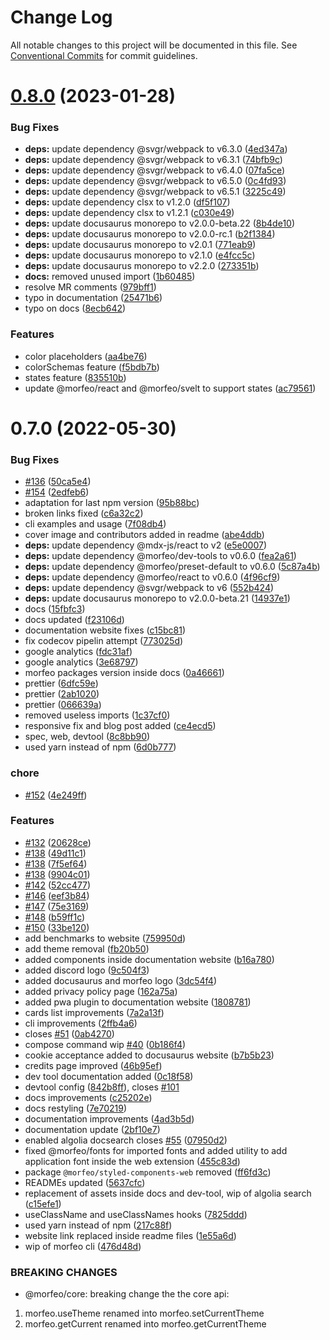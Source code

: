 # Change Log

All notable changes to this project will be documented in this file.
See [Conventional Commits](https://conventionalcommits.org) for commit guidelines.

# [0.8.0](https://github.com/morfeojs/morfeo/compare/v0.7.0...v0.8.0) (2023-01-28)


### Bug Fixes

* **deps:** update dependency @svgr/webpack to v6.3.0 ([4ed347a](https://github.com/morfeojs/morfeo/commit/4ed347a8818f4d59ec925c3a7ed230f099c32077))
* **deps:** update dependency @svgr/webpack to v6.3.1 ([74bfb9c](https://github.com/morfeojs/morfeo/commit/74bfb9c59739c2f8c20a5fdcffab0cb339ba750b))
* **deps:** update dependency @svgr/webpack to v6.4.0 ([07fa5ce](https://github.com/morfeojs/morfeo/commit/07fa5ce50a3424ac94f9083d31dbad9e319b1ac0))
* **deps:** update dependency @svgr/webpack to v6.5.0 ([0c4fd93](https://github.com/morfeojs/morfeo/commit/0c4fd93ec72f224d8cccdfe7883a559452820ff4))
* **deps:** update dependency @svgr/webpack to v6.5.1 ([3225c49](https://github.com/morfeojs/morfeo/commit/3225c49e90809ef174e1bdc0c77320707d849c93))
* **deps:** update dependency clsx to v1.2.0 ([df5f107](https://github.com/morfeojs/morfeo/commit/df5f107113e6fc28297125ca6b8b17b3fa450b5a))
* **deps:** update dependency clsx to v1.2.1 ([c030e49](https://github.com/morfeojs/morfeo/commit/c030e49fc90ea5d6396289c0a69f912ba998d85f))
* **deps:** update docusaurus monorepo to v2.0.0-beta.22 ([8b4de10](https://github.com/morfeojs/morfeo/commit/8b4de1033f1ea6774f9b890a2600265ff3cb16d0))
* **deps:** update docusaurus monorepo to v2.0.0-rc.1 ([b2f1384](https://github.com/morfeojs/morfeo/commit/b2f1384aeac9dd208d7bea72108b22bc504b33e5))
* **deps:** update docusaurus monorepo to v2.0.1 ([771eab9](https://github.com/morfeojs/morfeo/commit/771eab95c3552c4df9b7e05619e5f0809b89185d))
* **deps:** update docusaurus monorepo to v2.1.0 ([e4fcc5c](https://github.com/morfeojs/morfeo/commit/e4fcc5cba33cd42e978796b1225858575370fa31))
* **deps:** update docusaurus monorepo to v2.2.0 ([273351b](https://github.com/morfeojs/morfeo/commit/273351be11b11d697b88f0f08c51b49f25a8109c))
* **docs:** removed unused import ([1b60485](https://github.com/morfeojs/morfeo/commit/1b60485be7de300fa40b5168aa92ec35401830ba))
* resolve MR comments ([979bff1](https://github.com/morfeojs/morfeo/commit/979bff194ff54470b8ceecbde43d10830c4eec2d))
* typo in documentation ([25471b6](https://github.com/morfeojs/morfeo/commit/25471b6812cc4ad9acb5066b40c729142e33e428))
* typo on docs ([8ecb642](https://github.com/morfeojs/morfeo/commit/8ecb642609d147e7c857b51864dbbdb9cb15d5a6))


### Features

* color placeholders ([aa4be76](https://github.com/morfeojs/morfeo/commit/aa4be765f6a74afa8c8f705f0d0ead85ec4dbe1f))
* colorSchemas feature ([f5bdb7b](https://github.com/morfeojs/morfeo/commit/f5bdb7b9b23bb6f75eb79a830570caa0f89f73d1))
* states feature ([835510b](https://github.com/morfeojs/morfeo/commit/835510ba575c95571c419c12cf45c8e5dec1a6ef))
* update @morfeo/react and @morfeo/svelt to support states ([ac79561](https://github.com/morfeojs/morfeo/commit/ac795616c69e0ced1dd0169a6203925685305869))





# 0.7.0 (2022-05-30)


### Bug Fixes

* [#136](https://github.com/morfeojs/morfeo/issues/136) ([50ca5e4](https://github.com/morfeojs/morfeo/commit/50ca5e4803ba5335245995e31d09c9273a4a2f16))
* [#154](https://github.com/morfeojs/morfeo/issues/154) ([2edfeb6](https://github.com/morfeojs/morfeo/commit/2edfeb69cf7f6a1d11f3f527092c4e4c4a575568))
* adaptation for last npm version ([95b88bc](https://github.com/morfeojs/morfeo/commit/95b88bcd50d7ed7371ca33e30a93d0f9c59f53f0))
* broken links fixed ([c6a32c2](https://github.com/morfeojs/morfeo/commit/c6a32c230b75220d7890e9b7acbf6f3d6b11a02d))
* cli examples and usage ([7f08db4](https://github.com/morfeojs/morfeo/commit/7f08db47d675485c409df6160cabd346e2b44a99))
* cover image and contributors added in readme ([abe4ddb](https://github.com/morfeojs/morfeo/commit/abe4ddb4d7dc44913b0f3d22877ea37f083fc30c))
* **deps:** update dependency @mdx-js/react to v2 ([e5e0007](https://github.com/morfeojs/morfeo/commit/e5e00074be1749db753dad1b916a79cf477442e9))
* **deps:** update dependency @morfeo/dev-tools to v0.6.0 ([fea2a61](https://github.com/morfeojs/morfeo/commit/fea2a612e4e54071dcb750f814b345dc6da0c522))
* **deps:** update dependency @morfeo/preset-default to v0.6.0 ([5c87a4b](https://github.com/morfeojs/morfeo/commit/5c87a4bd3c13e25cd073065f9e6f80294fd7e761))
* **deps:** update dependency @morfeo/react to v0.6.0 ([4f96cf9](https://github.com/morfeojs/morfeo/commit/4f96cf98e86fb6f2e1bad6a4d6aaaf0591aa5c2d))
* **deps:** update dependency @svgr/webpack to v6 ([552b424](https://github.com/morfeojs/morfeo/commit/552b424cb0571a0a42a7c7fe3b76e06aaca34758))
* **deps:** update docusaurus monorepo to v2.0.0-beta.21 ([14937e1](https://github.com/morfeojs/morfeo/commit/14937e144d13718320c67739250023ff1b3f9fd8))
* docs ([15fbfc3](https://github.com/morfeojs/morfeo/commit/15fbfc365e22e335d6da0b8f4bf1147e9a34b42b))
* docs updated ([f23106d](https://github.com/morfeojs/morfeo/commit/f23106d0f2f80d6408c10817b508789ff925608f))
* documentation website fixes ([c15bc81](https://github.com/morfeojs/morfeo/commit/c15bc813405ffa2981e74a37e84ee4566253e4e6))
* fix codecov pipelin attempt ([773025d](https://github.com/morfeojs/morfeo/commit/773025dca4586440ced047c1a756909005492d22))
* google analytics ([fdc31af](https://github.com/morfeojs/morfeo/commit/fdc31af46602eed2955febede7e898a759299c22))
* google analytics ([3e68797](https://github.com/morfeojs/morfeo/commit/3e68797ba6928b3a993b40ac9ba65d3bd1ce6954))
* morfeo packages version inside docs ([0a46661](https://github.com/morfeojs/morfeo/commit/0a4666154573807e5183248bdd83ff6f51caaa45))
* prettier ([6dfc59e](https://github.com/morfeojs/morfeo/commit/6dfc59edbd66e64229fbec377a231ae696b8c170))
* prettier ([2ab1020](https://github.com/morfeojs/morfeo/commit/2ab10200051b79e3c76ee009f365ad63ba40d1d2))
* prettier ([066639a](https://github.com/morfeojs/morfeo/commit/066639a5a52026a38225b1ece524f6b8d4157150))
* removed useless imports ([1c37cf0](https://github.com/morfeojs/morfeo/commit/1c37cf0f96bee38245a6c199f2e3958b2701f6e6))
* responsive fix and blog post added ([ce4ecd5](https://github.com/morfeojs/morfeo/commit/ce4ecd5bd2420e4457aad607a2132198f3afdc8b))
* spec, web, devtool ([8c8bb90](https://github.com/morfeojs/morfeo/commit/8c8bb902241759bd7d4e92220cffb31716a10785))
* used yarn instead of npm ([6d0b777](https://github.com/morfeojs/morfeo/commit/6d0b77715332ab0e3c985538ef5ccb8a90a023f3))


### chore

* [#152](https://github.com/morfeojs/morfeo/issues/152) ([4e249ff](https://github.com/morfeojs/morfeo/commit/4e249ffe196839c56d8334663d3b00d98ca000a2))


### Features

* [#132](https://github.com/morfeojs/morfeo/issues/132) ([20628ce](https://github.com/morfeojs/morfeo/commit/20628cef532989dc138cc14f1a32347fb7db8567))
* [#138](https://github.com/morfeojs/morfeo/issues/138) ([49d11c1](https://github.com/morfeojs/morfeo/commit/49d11c130949d19a77ac81585bc9a94a1a967a82))
* [#138](https://github.com/morfeojs/morfeo/issues/138) ([7f5ef64](https://github.com/morfeojs/morfeo/commit/7f5ef6402471d47dcf888c53c3f557b447a5eca0))
* [#138](https://github.com/morfeojs/morfeo/issues/138) ([9904c01](https://github.com/morfeojs/morfeo/commit/9904c018658bd025cdeeedd5e73f80f96cee27f6))
* [#142](https://github.com/morfeojs/morfeo/issues/142) ([52cc477](https://github.com/morfeojs/morfeo/commit/52cc477cec863efdbb8b83b7214895415565d339))
* [#146](https://github.com/morfeojs/morfeo/issues/146) ([eef3b84](https://github.com/morfeojs/morfeo/commit/eef3b8476de373fb0bae45f251ec5effd1c4ad4f))
* [#147](https://github.com/morfeojs/morfeo/issues/147) ([75e3169](https://github.com/morfeojs/morfeo/commit/75e3169293a2b698c58826e6ba0e1584c433fd07))
* [#148](https://github.com/morfeojs/morfeo/issues/148) ([b59ff1c](https://github.com/morfeojs/morfeo/commit/b59ff1c0d14b4d31103d6866555f72f5d685fa89))
* [#150](https://github.com/morfeojs/morfeo/issues/150) ([33be120](https://github.com/morfeojs/morfeo/commit/33be120e0718ec408ffcc18d20a52240180992db))
* add benchmarks to website ([759950d](https://github.com/morfeojs/morfeo/commit/759950d46cc6c1b41bd8bb789cd41c00e8e41504))
* add theme removal ([fb20b50](https://github.com/morfeojs/morfeo/commit/fb20b501e877e2137831f9e86629e213007b88b7))
* added components inside documentation website ([b16a780](https://github.com/morfeojs/morfeo/commit/b16a780a4766aa42ff63448899d691192bac1b5d))
* added discord logo ([9c504f3](https://github.com/morfeojs/morfeo/commit/9c504f3508ba504611b4480ca0dd8d1e56acf935))
* added docusaurus and morfeo logo ([3dc54f4](https://github.com/morfeojs/morfeo/commit/3dc54f4cf0037c3afd93678f8f3004bcf07398ae))
* added privacy policy page ([162a75a](https://github.com/morfeojs/morfeo/commit/162a75a48b2ec8aa395a004716da84ab83484ddd))
* added pwa plugin to documentation website ([1808781](https://github.com/morfeojs/morfeo/commit/1808781f20f0c41f6d4a965eb5bad522caf9e56a))
* cards list improvements ([7a2a13f](https://github.com/morfeojs/morfeo/commit/7a2a13fdcec0fd0d361e5d85b9328bb93dc82a5b))
* cli improvements ([2ffb4a6](https://github.com/morfeojs/morfeo/commit/2ffb4a689058de8d5bf8a4ffcf39d43b0c5c5dc3))
* closes [#51](https://github.com/morfeojs/morfeo/issues/51) ([0ab4270](https://github.com/morfeojs/morfeo/commit/0ab4270a0d054bd67f42c2d74fdecee24349de1a))
* compose command wip [#40](https://github.com/morfeojs/morfeo/issues/40) ([0b186f4](https://github.com/morfeojs/morfeo/commit/0b186f4805dbe8f7d8aed89486066697af6516b3))
* cookie acceptance added to docusaurus website ([b7b5b23](https://github.com/morfeojs/morfeo/commit/b7b5b23f27ac5e349f404a8e35a0c4c4c4496a53))
* credits page improved ([46b95ef](https://github.com/morfeojs/morfeo/commit/46b95efde3c3ab592e74d989763f98d06fe71f73))
* dev tool documentation added ([0c18f58](https://github.com/morfeojs/morfeo/commit/0c18f58b7c52840e652b12704c9379cf557c0214))
* devtool config ([842b8ff](https://github.com/morfeojs/morfeo/commit/842b8ff0da0ac238636bbf2e481a14c76b837d64)), closes [#101](https://github.com/morfeojs/morfeo/issues/101)
* docs improvements ([c25202e](https://github.com/morfeojs/morfeo/commit/c25202ee79424cfb020606f7509755168186308e))
* docs restyling ([7e70219](https://github.com/morfeojs/morfeo/commit/7e702192ce20f92be9e5c930b314b3a7cc9f3271))
* documentation improvements ([4ad3b5d](https://github.com/morfeojs/morfeo/commit/4ad3b5d7f35cd9c1ad1532e5367dec21594d8ff4))
* documentation update ([2bf10e7](https://github.com/morfeojs/morfeo/commit/2bf10e7066064a403d1e801d55a467626b85fdfd))
* enabled algolia docsearch closes [#55](https://github.com/morfeojs/morfeo/issues/55) ([07950d2](https://github.com/morfeojs/morfeo/commit/07950d2119c44cac21a780c48109fd2ebd1b5726))
* fixed @morfeo/fonts for imported fonts and added utility to add  application font inside the web extension ([455c83d](https://github.com/morfeojs/morfeo/commit/455c83d17c83e38a2b1b678ac077705ed68c338a))
* package `@morfeo/styled-components-web` removed ([ff6fd3c](https://github.com/morfeojs/morfeo/commit/ff6fd3c2913e0fd37bcc6a0a05cdb889560086d5))
* READMEs updated ([5637cfc](https://github.com/morfeojs/morfeo/commit/5637cfc58bb94ec1d88e4eb28d84e27f17b085df))
* replacement of assets inside docs and dev-tool, wip of algolia search ([c15efe1](https://github.com/morfeojs/morfeo/commit/c15efe1b92d38f27ce62d0738bbeabf0cc800e9e))
* useClassName and useClassNames hooks ([7825ddd](https://github.com/morfeojs/morfeo/commit/7825ddd181eab881c3da6e9bda5b71ab66691884))
* used yarn instead of npm ([217c88f](https://github.com/morfeojs/morfeo/commit/217c88f1392b4e0caa12203f7a0166d4080010e5))
* website link replaced inside readme files ([1e55a6d](https://github.com/morfeojs/morfeo/commit/1e55a6d458d2873d09efd5fad5100cbbae382057))
* wip of morfeo cli ([476d48d](https://github.com/morfeojs/morfeo/commit/476d48d1404e0fbbe209f353efcc2e96d9d9a38e))


### BREAKING CHANGES

* @morfeo/core: breaking change the the core api:

1. morfeo.useTheme renamed into morfeo.setCurrentTheme
2. morfeo.getCurrent renamed into morfeo.getCurrentTheme
